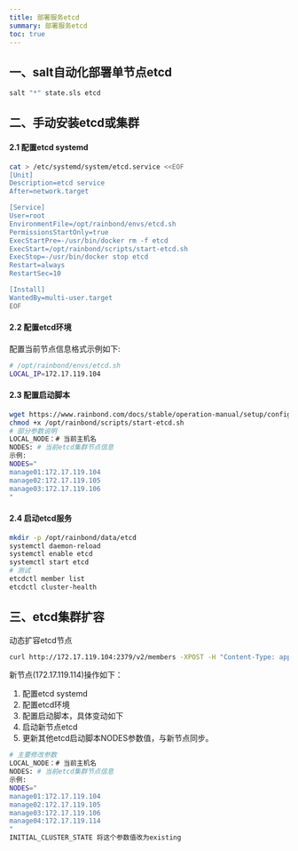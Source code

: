 ```yaml
--- 
title: 部署服务etcd
summary: 部署服务etcd
toc: true 
---
```


## 一、salt自动化部署单节点etcd

```bash
salt "*" state.sls etcd
```

## 二、手动安装etcd或集群

#### 2.1 配置etcd systemd

```bash
cat > /etc/systemd/system/etcd.service <<EOF
[Unit]
Description=etcd service
After=network.target

[Service]
User=root
EnvironmentFile=/opt/rainbond/envs/etcd.sh
PermissionsStartOnly=true
ExecStartPre=-/usr/bin/docker rm -f etcd
ExecStart=/opt/rainbond/scripts/start-etcd.sh
ExecStop=-/usr/bin/docker stop etcd
Restart=always
RestartSec=10

[Install]
WantedBy=multi-user.target
EOF
```

#### 2.2 配置etcd环境

配置当前节点信息格式示例如下: 

```bash
# /opt/rainbond/envs/etcd.sh
LOCAL_IP=172.17.119.104
```

#### 2.3 配置启动脚本

```bash
wget https://www.rainbond.com/docs/stable/operation-manual/setup/config/start-etcd.sh -O /opt/rainbond/scripts/start-etcd.sh
chmod +x /opt/rainbond/scripts/start-etcd.sh
# 部分参数说明
LOCAL_NODE：# 当前主机名
NODES: # 当前etcd集群节点信息
示例:
NODES="
manage01:172.17.119.104
manage02:172.17.119.105
manage03:172.17.119.106
"
```

#### 2.4 启动etcd服务

```bash
mkdir -p /opt/rainbond/data/etcd
systemctl daemon-reload
systemctl enable etcd
systemctl start etcd
# 测试
etcdctl member list
etcdctl cluster-health
```

## 三、etcd集群扩容

动态扩容etcd节点

```bash
curl http://172.17.119.104:2379/v2/members -XPOST -H "Content-Type: application/json" -d '{"peerURLs": ["http://172.17.119.114:2380"]}'
```

新节点(172.17.119.114)操作如下：  

1. 配置etcd systemd
2. 配置etcd环境
3. 配置启动脚本，具体变动如下
4. 启动新节点etcd
5. 更新其他etcd启动脚本NODES参数值，与新节点同步。

```bash
# 主要修改参数
LOCAL_NODE：# 当前主机名
NODES: # 当前etcd集群节点信息
示例:
NODES="
manage01:172.17.119.104
manage02:172.17.119.105
manage03:172.17.119.106
manage04:172.17.119.114
"
INITIAL_CLUSTER_STATE 将这个参数值改为existing
```

